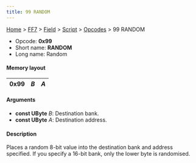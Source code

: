 ```yaml
---
title: 99 RANDOM
---
```


[Home](/ff7-flat-wiki/Main%20Page.md) > [FF7](/ff7-flat-wiki/FF7.md) > [Field](/ff7-flat-wiki/FF7/Field.md) > [Script](/ff7-flat-wiki/FF7/Field/Script.md) > [Opcodes](/ff7-flat-wiki/FF7/Field/Script/Opcodes.md) > 99 RANDOM

-   Opcode: **0x99**
-   Short name: **RANDOM**
-   Long name: Random

#### Memory layout

| 0x99 | *B* | *A* |
|------|-----|-----|

#### Arguments

-   **const UByte** *B*: Destination bank.
-   **const UByte** *A*: Destination address.

#### Description

Places a random 8-bit value into the destination bank and address
specified. If you specify a 16-bit bank, only the lower byte is
randomised.
